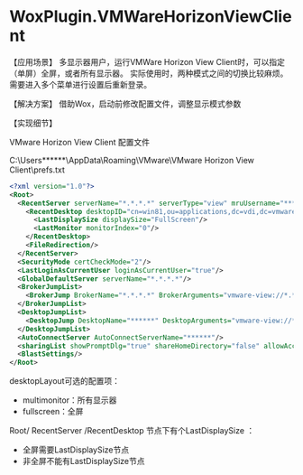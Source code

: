 # WoxPlugin.VMWareHorizonViewClient

【应用场景】
多显示器用户，运行VMWare Horizon View Client时，可以指定（单屏）全屏，或者所有显示器。
实际使用时，两种模式之间的切换比较麻烦。需要进入多个菜单进行设置后重新登录。

【解决方案】
借助Wox，启动前修改配置文件，调整显示模式参数

【实现细节】

VMware Horizon View Client 配置文件

‪C:\Users\******\AppData\Roaming\VMware\VMware Horizon View Client\prefs.txt

```xml
<?xml version="1.0"?>
<Root>
  <RecentServer serverName="*.*.*.*" serverType="view" mruUsername="******" mruDomain="******" lastLogInAsCurrentUser="false" localIMEEnable="false" serverGuid="******" serverCacheDir="C:\Users\******\AppData\Roaming\VMware\VMware Horizon View Client\App Cache\******\">
    <RecentDesktop desktopID="cn=win81,ou=applications,dc=vdi,dc=vmware,dc=int" connectUSBOnStartup="false" connectUSBOnInsert="false" protocol="RDP">
      <LastDisplaySize displaySize="FullScreen"/>
      <LastMonitor monitorIndex="0"/>
    </RecentDesktop>
    <FileRedirection/>
  </RecentServer>
  <SecurityMode certCheckMode="2"/>
  <LastLoginAsCurrentUser loginAsCurrentUser="true"/>
  <GlobalDefaultServer serverName="*.*.*.*"/>
  <BrokerJumpList>
    <BrokerJump BrokerName="*.*.*.*" BrokerArguments="vmware-view://*.*.*.*/?"/>
  </BrokerJumpList>
  <DesktopJumpList>
    <DesktopJump DesktopName="******" DesktopArguments="vmware-view://******@******/cn=******,ou=applications,dc=vdi,dc=vmware,dc=int?&amp;domainName=******&amp;desktopProtocol=RDP&amp;desktopLayout=fullscreen"/>
  </DesktopJumpList>
  <AutoConnectServer AutoConnectServerName="******"/>
  <sharingList showPromptDlg="true" shareHomeDirectory="false" allowAccessRemovable="false"/>
  <BlastSettings/>
</Root>
```

desktopLayout可选的配置项：
  - multimonitor：所有显示器
  - fullscreen：全屏

Root/ RecentServer /RecentDesktop  节点下有个LastDisplaySize ：
  - 全屏需要LastDisplaySize节点
  - 非全屏不能有LastDisplaySize节点
